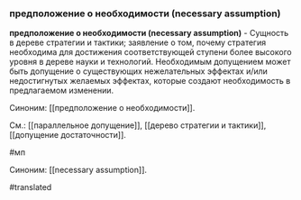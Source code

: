 ### предположение о необходимости (necessary assumption)

**предположение о необходимости (necessary assumption)** - Сущность в дереве стратегии и тактики; заявление о том, почему стратегия необходима для достижения соответствующей ступени более высокого уровня в дереве науки и технологий. Необходимым допущением может быть допущение о существующих нежелательных эффектах и/или недостигнутых желаемых эффектах, которые создают необходимость в предлагаемом изменении.

Синоним: [[предположение о необходимости]].

См.: [[параллельное допущение]], [[дерево стратегии и тактики]], [[допущение достаточности]].

#мп

Синоним: [[necessary assumption]].

#translated
